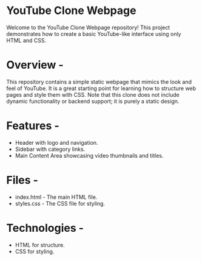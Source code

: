 # YouTube Clone Webpage
Welcome to the YouTube Clone Webpage repository! This project demonstrates how to create a basic YouTube-like interface using only HTML and CSS.

# Overview -
This repository contains a simple static webpage that mimics the look and feel of YouTube. It is a great starting point for learning how to structure web pages and style them with CSS. Note that this clone does not include dynamic functionality or backend support; it is purely a static design.

# Features -
- Header with logo and navigation.
- Sidebar with category links.
- Main Content Area showcasing video thumbnails and titles.

# Files -
- index.html - The main HTML file.
- styles.css - The CSS file for styling.

# Technologies -
- HTML for structure.
- CSS for styling.
